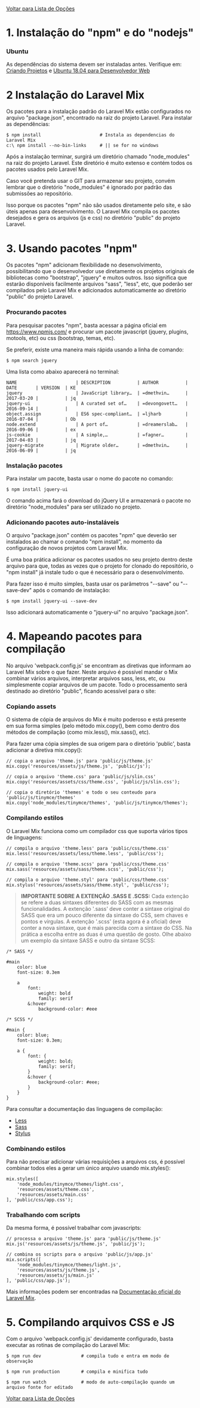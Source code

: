 [Voltar para Lista de Opções](../readme.md)

# 1. Instalação do "npm" e do "nodejs"

### Ubuntu

As dependências do sistema devem ser instaladas antes. Verifique em:
[Criando Projetos](docs/laravel-criando-projetos.md) e
[Ubuntu 18.04 para Desenvolvedor Web](ubuntu-18.04-devel.md)

# 2 Instalação do Laravel Mix

Os pacotes para a instalação padrão do Laravel Mix estão configurados no arquivo "package.json", 
encontrado na raiz do projeto Laravel. Para instalar as dependências:

```
$ npm install                      # Instala as dependencias do Laravel Mix
c:\ npm install --no-bin-links     # || se for no windows
```
Após a instalação terminar, surgirá um diretório chamado "node_modules" na raiz do projeto Laravel.
Este diretório é muito extenso e contém todos os pacotes usados pelo Laravel Mix.

Caso você pretenda usar o GIT para armazenar seu projeto, convém lembrar que o diretório "node_modules" é ignorado por padrão das submissões ao repositório.

Isso porque os pacotes "npm" não são usados diretamente pelo site, e são úteis apenas para desenvolvimento. O Laravel Mix compila os pacotes desejados e gera os arquivos (js e css) no diretório "public" do projeto Laravel.

# 3. Usando pacotes "npm"

Os pacotes "npm" adicionam flexibilidade no desenvolvimento, possibilitando que o desenvolvedor use diretamente os projetos originais de bibliotecas como "bootstrap", "jquery" e muitos outros. Isso significa que estarão disponíveis facilmente arquivos "sass", "less", etc, que poderão ser compilados pelo Laravel Mix e adicionados automaticamente ao diretório "public" do projeto Laravel.

### Procurando pacotes

Para pesquisar pacotes "npm", basta acessar a página oficial em https://www.npmjs.com/ e procurar um pacote javascript (jquery, plugins, motools, etc) ou css (bootstrap, temas, etc).

Se preferir, existe uma maneira mais rápida usando a linha de comando:

```
$ npm search jquery
```

Uma lista como abaixo aparecerá no terminal:

```
NAME                      | DESCRIPTION          | AUTHOR          | DATE       | VERSION  | KE
jquery                    | JavaScript library…  | =dmethvin…      | 2017-03-20 |          | jq
jquery-ui                 | A curated set of…    | =devongovett…   | 2016-09-14 |          | 
object.assign             | ES6 spec-compliant…  | =ljharb         | 2016-07-04 |          | Ob
node.extend               | A port of…           | =dreamerslab…   | 2016-09-06 |          | ex
js-cookie                 | A simple,…           | =fagner…        | 2017-04-03 |          | jq
jquery-migrate            | Migrate older…       | =dmethvin…      | 2016-06-09 |          | jq
```

### Instalação pacotes

Para instalar um pacote, basta usar o nome do pacote no comando:

```
$ npm install jquery-ui
```

O comando acima fará o download do jQuery UI e armazenará o pacote no diretório "node_modules" para ser utilizado no projeto. 

### Adicionando pacotes auto-instaláveis

O arquivo "package.json" contém os pacotes "npm" que deverão ser instalados ao chamar o comando "npm install", no momento da configuração de novos projetos com Laravel Mix.

É uma boa prática adicionar os pacotes usados no seu projeto dentro deste arquivo para que, todas as vezes que o projeto for clonado do repositório, o "npm install" já instale tudo o que é necessário para o desenvolvimento.

Para fazer isso é muito simples, basta usar os parâmetros "--save" ou "--save-dev" após o comando de instalação:

```
$ npm install jquery-ui --save-dev
```
Isso adicionará automaticamente o "jquery-ui" no arquivo "package.json".


# 4. Mapeando pacotes para compilação

No arquivo 'webpack.config.js' se encontram as diretivas que informam ao Laravel Mix sobre o que fazer.
Neste arquivo é possível mandar o Mix combinar vários arquivos, interpretar arquivos sass, less, etc, ou simplesmente copiar arquivos de um pacote. Todo o processamento será destinado ao diretório "public", ficando acessível para o site:

### Copiando assets

O sistema de cópia de arquivos do Mix é muito poderoso e está presente em sua forma simples (pelo método mix.copy(), bem como dentro dos métodos de compilação (como mix.less(), mix.sass(), etc). 

Para fazer uma cópia simples de sua origem para o diretório 'public', basta adicionar a diretiva mix.copy():

```
// copia o arquivo 'theme.js' para 'public/js/theme.js'
mix.copy('resources/assets/js/theme.js', 'public/js');          

// copia o arquivo 'theme.css' para 'public/js/slin.css'
mix.copy('resources/assets/css/theme.css', 'public/js/slin.css');

// copia o diretório 'themes' e todo o seu conteudo para 'public/js/tinymce/themes'
mix.copy('node_modules/tinymce/themes', 'public/js/tinymce/themes');
```

### Compilando estilos

O Laravel Mix funciona como um compilador css que suporta vários tipos de linguagens:

```
// compila o arquivo 'theme.less' para 'public/css/theme.css'
mix.less('resources/assets/less/theme.less', 'public/css');       

// compila o arquivo 'theme.scss' para 'public/css/theme.css'
mix.sass('resources/assets/sass/theme.scss', 'public/css'); 

// compila o arquivo 'theme.styl' para 'public/css/theme.css'
mix.stylus('resources/assets/sass/theme.styl', 'public/css'); 
```

> **IMPORTANTE SOBRE A EXTENÇÃO .SASS E .SCSS:** Cada extenção se refere a duas sintaxes diferentes do SASS com as mesmas funcionalidades. A extenção '.sass' deve conter a sintaxe original do SASS que era um pouco diferente da sintaxe do CSS, sem chaves e pontos e virgulas. A extenção '.scss' (esta agora é a oficial) deve conter a nova sintaxe, que é mais parecida com a sintaxe do CSS. Na prática a escolha entre as duas é uma questão de gosto. Olhe abaixo um exemplo da sintaxe SASS e outro da sintaxe SCSS:

```
/* SASS */

#main
    color: blue
    font-size: 0.3em

    a
        font:
            weight: bold
            family: serif
        &:hover
            background-color: #eee
```

```
/* SCSS */

#main {
    color: blue;
    font-size: 0.3em;

    a {
        font: {
            weight: bold;
            family: serif;
        }
        &:hover {
            background-color: #eee;
        }
    }
}
```



Para consultar a documentação das linguagens de compilação:

* [Less](http://lesscss.org)
* [Sass](http://sass-lang.com)
* [Stylus](http://stylus-lang.com/)

### Combinando estilos

Para não precisar adicionar várias requisições a arquivos css, é possível combinar todos eles a gerar um único arquivo usando mix.styles():

```
mix.styles([
    'node_modules/tinymce/themes/light.css',
    'resources/assets/theme.css',
    'resources/assets/main.css'
], 'public/css/app.css');
```

### Trabalhando com scripts

Da mesma forma, é possível trabalhar com javascripts:

```
// processa o arquivo 'theme.js' para 'public/js/theme.js'
mix.js('resources/assets/js/theme.js', 'public/js'); 

// combina os scripts para o arquivo 'public/js/app.js'
mix.scripts([
    'node_modules/tinymce/themes/light.js',
    'resources/assets/js/theme.js',
    'resources/assets/js/main.js'
], 'public/css/app.js');
```

Mais informações podem ser encontradas na [Documentação oficial do Laravel Mix](https://laravel.com/docs/5.4/mix). 


# 5. Compilando arquivos CSS e JS

Com o arquivo 'webpack.config.js' devidamente configurado, basta executar as rotinas de compilação do Laravel Mix:


```
$ npm run dev               # compila tudo e entra em modo de observação

```

```
$ npm run production        # compila e minifica tudo

```

```
$ npm run watch             # modo de auto-compilação quando um arquivo fonte for editado

```

[Voltar para Lista de Opções](../readme.md)